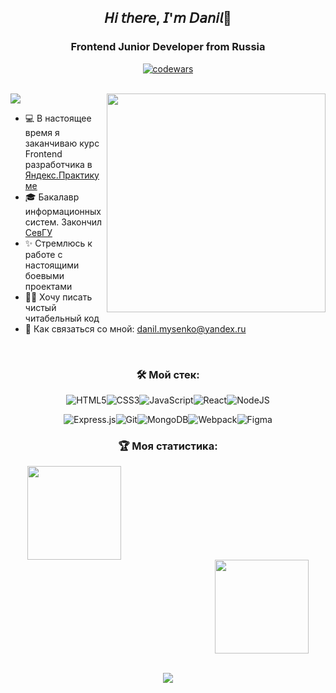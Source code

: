 <section align="center">
  <h1>𝘏𝘪 𝘵𝘩𝘦𝘳𝘦, 𝘐'𝘮 𝘋𝘢𝘯𝘪𝘭👋</h1>
  <h3>Frontend Junior Developer from Russia</h3>
  
  [![codewars](https://www.codewars.com/users/Derton8/badges/large)](https://www.codewars.com/users/Derton8)
</section>
<br>

<img align="right" width="350" src="https://media1.giphy.com/media/13HgwGsXF0aiGY/giphy.gif" />


<img src="https://readme-typing-svg.herokuapp.com/?color=008000&height=18&width=300&vCenter=true&lines=Немного+обо+мне:" />

<ul>
  <li> 💻 В настоящее время я заканчиваю курс Frontend разработчика в <a href="https://github.com/Hyrule-Technologies">Яндекс.Практикуме</a> </li>
  <li> 🎓 Бакалавр информационных систем. Закончил <a href="https://www.sevsu.ru/">СевГУ</a> </li>
  <li> ✨ Стремлюсь к работе с настоящими боевыми проектами
  <li> ✍🏼 Хочу писать чистый читабельный код </li>
  <li> 📧 Как связаться со мной: <a href="mailto: danil.mysenko@yandex.ru">danil.mysenko@yandex.ru</a> </li>
</ul>
<br>


<div align="center">
  <h3>🛠️ Мой стек:</h3>
  
![HTML5](https://img.shields.io/badge/html5-%23E34F26.svg?style=for-the-badge&logo=html5&logoColor=white)![CSS3](https://img.shields.io/badge/css3-%231572B6.svg?style=for-the-badge&logo=css3&logoColor=white)![JavaScript](https://img.shields.io/badge/javascript-%23323330.svg?style=for-the-badge&logo=javascript&logoColor=%23F7DF1E)![React](https://img.shields.io/badge/react-%2320232a.svg?style=for-the-badge&logo=react&logoColor=%2361DAFB)![NodeJS](https://img.shields.io/badge/node.js-6DA55F?style=for-the-badge&logo=node.js&logoColor=white)

![Express.js](https://img.shields.io/badge/express.js-%23404d59.svg?style=for-the-badge&logo=express&logoColor=%2361DAFB)![Git](https://img.shields.io/badge/git-%23F05033.svg?style=for-the-badge&logo=git&logoColor=white)![MongoDB](https://img.shields.io/badge/MongoDB-%234ea94b.svg?style=for-the-badge&logo=mongodb&logoColor=white)![Webpack](https://img.shields.io/badge/webpack-%238DD6F9.svg?style=for-the-badge&logo=webpack&logoColor=black)![Figma](https://img.shields.io/badge/figma-%23F24E1E.svg?style=for-the-badge&logo=figma&logoColor=white)
</div>



<div align="center">
  <h3>🏆 Моя статистика:</h3>
  <a href="https://github-readme-stats.vercel.app/api?username=Derton8&hide=contribs&show_icons=true">
    <img height="150" style="padding-right: 300px" src="https://github-readme-stats.vercel.app/api?username=Derton8&show_icons=true&theme=dark" />
  </a>
  <a href="https://github-readme-stats.vercel.app/api/top-langs/?username=Derton8&layout=compact">
    <img height="150" style="margin-left: 300px" src="https://github-readme-stats.vercel.app/api/top-langs/?username=Derton8&layout=compact&theme=dark" />
  </a>
  <br></br>
  
  ![](https://komarev.com/ghpvc/?username=Derton8)
</div>
